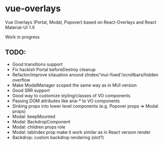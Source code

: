 # vue-overlays

Vue Overlays (Portal, Modal, Popover) based on React-Overlays and React Material-UI 1.X

Work in progress


## TODO:

* Good transitions support
* Fix hackish Portal beforeDestroy cleanup
* Refactor/improve sitauation around zIndex/'mui-fixed'/scrollbars/hidden overflow
* Make ModalManager scoped the same way as in MUI version
* Good SRR support
* Good way to customize styling/classes of VO components
* Passing DOM attributes like aria-* to VO components
* Sinking props into lower level components (e.g. Popover props => Modal props)
* Modal: keepMounted
* Modal: BackdropComponent
* Modal: children props role
* Modal: tabIndex prop make it work similar as in React version render
* Backdrop: custom backdrop rendering (slot?)
